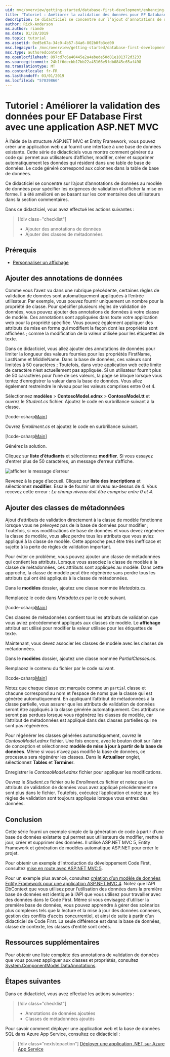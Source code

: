 ```yaml
---
uid: mvc/overview/getting-started/database-first-development/enhancing-data-validation
title: 'Tutoriel : Améliorer la validation des données pour EF Database First avec une application ASP.NET MVC'
description: Ce didacticiel se concentre sur l’ajout d’annotations de données au modèle de données pour spécifier les exigences de validation et afficher la mise en forme.
author: Rick-Anderson
ms.author: riande
ms.date: 01/28/2019
ms.topic: tutorial
ms.assetid: 0ed5e67a-34c0-4b57-84a6-802b0fb3cd00
msc.legacyurl: /mvc/overview/getting-started/database-first-development/enhancing-data-validation
msc.type: authoredcontent
ms.openlocfilehash: 897cd7c6a40445e2a4abede50d81e101372d3233
ms.sourcegitcommit: 24b1f6decbb17bb22a45166e5fdb0845c65af498
ms.translationtype: MT
ms.contentlocale: fr-FR
ms.lasthandoff: 03/01/2019
ms.locfileid: "57039866"
---
```

# <a name="tutorial-enhance-data-validation-for-ef-database-first-with-aspnet-mvc-app"></a>Tutoriel : Améliorer la validation des données pour EF Database First avec une application ASP.NET MVC

À l’aide de la structure ASP.NET MVC et Entity Framework, vous pouvez créer une application web qui fournit une interface à une base de données existante. Cette série de didacticiels vous montre comment générer du code qui permet aux utilisateurs d’afficher, modifier, créer et supprimer automatiquement les données qui résident dans une table de base de données. Le code généré correspond aux colonnes dans la table de base de données.

Ce didacticiel se concentre sur l’ajout d’annotations de données au modèle de données pour spécifier les exigences de validation et afficher la mise en forme. Il a été amélioré en se basant sur les commentaires des utilisateurs dans la section commentaires.

Dans ce didacticiel, vous avez effectué les actions suivantes :

> [!div class="checklist"]
> * Ajouter des annotations de données
> * Ajouter des classes de métadonnées

## <a name="prerequisites"></a>Prérequis

* [Personnaliser un affichage](customizing-a-view.md)

## <a name="add-data-annotations"></a>Ajouter des annotations de données

Comme vous l’avez vu dans une rubrique précédente, certaines règles de validation de données sont automatiquement appliquées à l’entrée utilisateur. Par exemple, vous pouvez fournir uniquement un nombre pour la propriété de classe. Pour spécifier plusieurs règles de validation de données, vous pouvez ajouter des annotations de données à votre classe de modèle. Ces annotations sont appliquées dans toute votre application web pour la propriété spécifiée. Vous pouvez également appliquer des attributs de mise en forme qui modifient la façon dont les propriétés sont affichées ; comme la modification de la valeur utilisée pour les étiquettes de texte.

Dans ce didacticiel, vous allez ajouter des annotations de données pour limiter la longueur des valeurs fournies pour les propriétés FirstName, LastName et MiddleName. Dans la base de données, ces valeurs sont limitées à 50 caractères ; Toutefois, dans votre application web cette limite de caractère n’est actuellement pas appliquée. Si un utilisateur fournit plus de 50 caractères pour l’une de ces valeurs, la page se bloque lorsque vous tentez d’enregistrer la valeur dans la base de données. Vous allez également restreindre le niveau pour les valeurs comprises entre 0 et 4.

Sélectionnez **modèles** > **ContosoModel.edmx** > **ContosoModel.tt** et ouvrez le *Student.cs* fichier. Ajoutez le code en surbrillance suivant à la classe.

[!code-csharp[Main](enhancing-data-validation/samples/sample1.cs?highlight=5,15,17,20)]

Ouvrez *Enrollment.cs* et ajoutez le code en surbrillance suivant.

[!code-csharp[Main](enhancing-data-validation/samples/sample2.cs?highlight=5,10)]

Générez la solution.

Cliquez sur **liste d’étudiants** et sélectionnez **modifier**. Si vous essayez d’entrer plus de 50 caractères, un message d’erreur s’affiche.

![afficher le message d’erreur](enhancing-data-validation/_static/image1.png)

Revenez à la page d’accueil. Cliquez sur **liste des inscriptions** et sélectionnez **modifier**. Essaie de fournir un niveau au-dessus de 4. Vous recevez cette erreur : *Le champ niveau doit être comprise entre 0 et 4.*

## <a name="add-metadata-classes"></a>Ajouter des classes de métadonnées

Ajout d’attributs de validation directement à la classe de modèle fonctionne lorsque vous ne prévoyez pas de la base de données pour modifier ; Toutefois, si vos modifications de base de données et vous devez régénérer la classe de modèle, vous allez perdre tous les attributs que vous aviez appliqué à la classe de modèle. Cette approche peut être très inefficace et sujette à la perte de règles de validation important.

Pour éviter ce problème, vous pouvez ajouter une classe de métadonnées qui contient les attributs. Lorsque vous associez la classe de modèle à la classe de métadonnées, ces attributs sont appliqués au modèle. Dans cette approche, la classe de modèle peut être régénérée sans perdre tous les attributs qui ont été appliqués à la classe de métadonnées.

Dans le **modèles** dossier, ajoutez une classe nommée *Metadata.cs*.

Remplacez le code dans *Metadata.cs* par le code suivant.

[!code-csharp[Main](enhancing-data-validation/samples/sample3.cs)]

Ces classes de métadonnées contient tous les attributs de validation que vous aviez précédemment appliqués aux classes de modèle. Le **affichage** attribut est utilisé pour modifier la valeur utilisée pour les étiquettes de texte.

Maintenant, vous devez associer les classes de modèle avec les classes de métadonnées.

Dans le **modèles** dossier, ajoutez une classe nommée *PartialClasses.cs*.

Remplacez le contenu du fichier par le code suivant.

[!code-csharp[Main](enhancing-data-validation/samples/sample4.cs)]

Notez que chaque classe est marquée comme un `partial` classe et chacune correspond au nom et l’espace de noms que la classe qui est générée automatiquement. En appliquant l’attribut de métadonnées à la classe partielle, vous assurer que les attributs de validation de données seront être appliqués à la classe générée automatiquement. Ces attributs ne seront pas perdues lorsque vous régénérez les classes de modèle, car l’attribut de métadonnées est appliqué dans des classes partielles qui ne sont pas régénérées.

Pour régénérer les classes générées automatiquement, ouvrez le *ContosoModel.edmx* fichier. Une fois encore, avec le bouton droit sur l’aire de conception et sélectionnez **modèle de mise à jour à partir de la base de données**. Même si vous n’avez pas modifié la base de données, ce processus sera régénérer les classes. Dans le **Actualiser** onglet, sélectionnez **Tables** et **Terminer**.

Enregistrer le *ContosoModel.edmx* fichier pour appliquer les modifications.

Ouvrez le *Student.cs* fichier ou le *Enrollment.cs* fichier et notez que les attributs de validation de données vous avez appliqué précédemment ne sont plus dans le fichier. Toutefois, exécutez l’application et notez que les règles de validation sont toujours appliqués lorsque vous entrez des données.

## <a name="conclusion"></a>Conclusion

Cette série fourni un exemple simple de la génération de code à partir d’une base de données existante qui permet aux utilisateurs de modifier, mettre à jour, créer et supprimer des données. Il utilisé ASP.NET MVC 5, Entity Framework et génération de modèles automatique ASP.NET pour créer le projet. 

Pour obtenir un exemple d’introduction du développement Code First, consultez [mise en route avec ASP.NET MVC 5](../introduction/getting-started.md). 

Pour un exemple plus avancé, consultez [création d’un modèle de données Entity Framework pour une application ASP.NET MVC 4](../getting-started-with-ef-using-mvc/creating-an-entity-framework-data-model-for-an-asp-net-mvc-application.md). Notez que l’API DbContext que vous utilisez pour l’utilisation des données dans la première base de données est identique à l’API que vous utilisez pour travailler avec des données dans le Code First. Même si vous envisagez d’utiliser la première base de données, vous pouvez apprendre à gérer des scénarios plus complexes tels que la lecture et la mise à jour des données connexes, gestion des conflits d’accès concurrentiel, et ainsi de suite à partir d’un didacticiel de Code First. La seule différence est dans la base de données, classe de contexte, les classes d’entité sont créés.

## <a name="additional-resources"></a>Ressources supplémentaires

Pour obtenir une liste complète des annotations de validation de données que vous pouvez appliquer aux classes et propriétés, consultez [System.ComponentModel.DataAnnotations](https://msdn.microsoft.com/library/system.componentmodel.dataannotations.aspx).

## <a name="next-steps"></a>Étapes suivantes

Dans ce didacticiel, vous avez effectué les actions suivantes :

> [!div class="checklist"]
> * Annotations de données ajoutées
> * Classes de métadonnées ajoutés

Pour savoir comment déployer une application web et la base de données SQL dans Azure App Service, consultez ce didacticiel :
> [!div class="nextstepaction"]
> [Déployer une application .NET sur Azure App Service](/azure/app-service/app-service-web-tutorial-dotnet-sqldatabase/)
